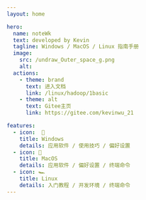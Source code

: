 ```yaml
---
layout: home

hero:
  name: noteWk
  text: developed by Kevin
  tagline: Windows / MacOS / Linux 指南手册
  image:
    src: /undraw_Outer_space_g.png
    alt:
  actions:
    - theme: brand
      text: 进入文档
      link: /linux/hadoop/1basic
    - theme: alt
      text: Gitee主页
      link: https://gitee.com/kevinwu_21

features:
  - icon:  🎒
    title: Windows
    details: 应用软件 / 使用技巧 / 偏好设置
  - icon: 🤯
    title: MacOS
    details: 应用软件 / 偏好设置 / 终端命令
  - icon: 🏎
    title: Linux
    details: 入门教程 / 开发环境 / 终端命令
---
```


<style>
  :root {
    --vp-home-hero-name-color: transparent;
    --vp-home-hero-name-background: -webkit-linear-gradient(120deg, #bd34fe, #41d1ff);
  }
  @media screen and (min-width: 1000px) {
    .image-src{
      margin-left: 100px;
      margin-top: 20px;
    }
  }
  @media screen and (min-width: 1200px) {
    .image-src{
      margin-left: 180px;
    }
  }
</style>